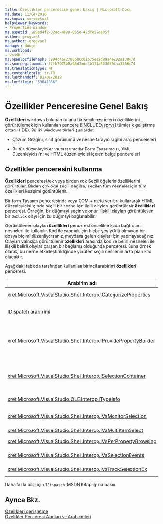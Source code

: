 ```yaml
---
title: Özellikler penceresine genel bakış | Microsoft Docs
ms.date: 11/04/2016
ms.topic: conceptual
helpviewer_keywords:
- Properties window
ms.assetid: 289ed4f2-02ac-4899-855e-42dfe57ee05f
author: gregvanl
ms.author: gregvanl
manager: douge
ms.workload:
- vssdk
ms.openlocfilehash: 3994c46d2786b86c01b75ee2d89a4e202a13847d
ms.sourcegitcommit: 37fb7075b0a65d2add3b137a5230767aa3266c74
ms.translationtype: MT
ms.contentlocale: tr-TR
ms.lasthandoff: 01/02/2019
ms.locfileid: "53841066"
---
```

# <a name="properties-window-overview"></a>Özellikler Penceresine Genel Bakış
**Özellikleri** windows bulunan iki ana tür seçili nesnelerin özelliklerini görüntülemek için kullanılan pencere [!INCLUDE[vsprvs](../../code-quality/includes/vsprvs_md.md)] tümleşik geliştirme ortamı (IDE). Bu iki windows türleri şunlardır:  
  
-   Çözüm Gezgini, sınıf görünümü ve nesne tarayıcısı gibi araç pencereleri  
  
-   Bu tür düzenleyiciler ve tasarımcılar Form Tasarımcısı, XML Düzenleyicisi'ni ve HTML düzenleyicisi içeren belge pencereleri  
  
## <a name="using-the-properties-window"></a>Özellikler penceresini kullanma  
 **Özellikleri** penceresi tek veya birden çok Seçili öğelerin özelliklerini görüntüler. Birden çok öğe seçili değilse, seçilen tüm nesneler için tüm özellikleri kesişimi görüntülenir.  
  
 Bir form Tasarım penceresinde veya COM + meta verileri kullanarak HTML düzenleyicisi içinde seçili bir nesne için ilgili olayları görüntülenir **özellikleri** penceresi. Örneğin, bir düğmeyi seçin ve onun ilişkili olayları görüntüleyen bir `OnClick` olayı için bu düğmeyi bağlanabilir.  
  
 Görüntülenen olayları **özellikleri** penceresi öncelikle koda bağlı olan nesneleri ile kullanılır. Kod ile yapmak için hiçbir şey yüklü olmayan bir dosya biçimi düzenliyorsanız, meydana gelen olayları için yapmayacağınız. Olayları yalnızca görüntülenir **özellikleri** arasında kod ve belirli nesneleri ile ilişkili belirli olaylar çalışan bir bağlama olduğunda penceresi. Buna örnek olarak, bu nesne etkinleştirildiğinde yürüten seçili nesnenin arka plan kod olacaktır.  
  
 Aşağıdaki tabloda tarafından kullanılan birincil arabirimi **özellikleri** penceresi.  
  
|Arabirim adı|Açıklama|  
|--------------------|-----------------|  
|<xref:Microsoft.VisualStudio.Shell.Interop.ICategorizeProperties>|Kategoriler bir listesini sağlar **özellikleri** penceresi ve her bir özellik için bir kategori eşler.|  
|[IDispatch arabirimi](/previous-versions/windows/desktop/api/oaidl/nn-oaidl-idispatch)|Bir nesnenin yöntemleri ve programlama Araçlar ve Otomasyon destekleyen diğer uygulamalar için özellikler sunar.|  
|<xref:Microsoft.VisualStudio.Shell.Interop.IProvidePropertyBuilder>|Olarak adlandırılan üç nokta (...) düğmeleri sağlar *oluşturucular* nesne tarafından uygulanan kalıcı iletişim kutusu windows açın. Değer bir kolayca metin alanında kullanıcı tarafından değil yazıldığında kullanılır. Örneğin, sizin için RGB değeri belirleyen bir renk seçiciyi açmak için kullanılabilir.|  
|<xref:Microsoft.VisualStudio.Shell.Interop.ISelectionContainer>|Görüntülenen bilgileri güncelleştirmek için kullanılan nesneleri erişim sağlayan **özellikleri** penceresi. <xref:Microsoft.VisualStudio.Shell.Interop.ISelectionContainer> VSPackage'ları tarafından görüntülenecek ilgili özellikleri ile seçilebilir nesneleri içeren her bir pencere için uygulanır.|  
|<xref:Microsoft.VisualStudio.OLE.Interop.ITypeInfo>|Bir arabirim ve alanların bir yapının yöntemleri gibi bir nesne türü hakkında bilgi sağlar.|  
|<xref:Microsoft.VisualStudio.Shell.Interop.IVsMonitorSelection>|VSPackage seçimi olayları bildirim alacak ve geçerli proje hiyerarşisi, öğe, öğe değeri ve komut UI bağlamı hakkında bilgi almak için etkinleştirir.|  
|<xref:Microsoft.VisualStudio.Shell.Interop.IVsMultiItemSelect>|Birden çok seçimin erişimi olan bir ortam sağlar.|  
|<xref:Microsoft.VisualStudio.Shell.Interop.IVsPerPropertyBrowsing>|Bazı özellikler görüntülenen yerelleştirilmiş adlar sağlamak için kullanılan **özellikleri** penceresi.|  
|<xref:Microsoft.VisualStudio.Shell.Interop.IVsSelectionEvents>|Geçerli seçimi, öğe değeri ya da komut UI bağlamı değişikliklerinin kayıtlı VSPackages bildirir.|  
|<xref:Microsoft.VisualStudio.Shell.Interop.IVsTrackSelectionEx>|Ortam geçerli seçim içindeki bir değişikliği bildirir ve yeni seçime ilgili hiyerarşi ve öğe bilgilerine erişim sağlar.|  
  
 Daha fazla bilgi için `IDispatch`, MSDN Kitaplığı'na bakın.  
  
## <a name="see-also"></a>Ayrıca Bkz.  
 [Özellikleri genişletme](../../extensibility/internals/extending-properties.md)   
 [Özellikler Penceresi Alanları ve Arabirimleri](../../extensibility/internals/properties-window-fields-and-interfaces.md)